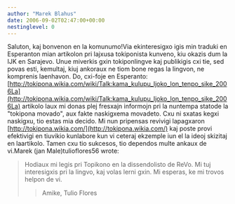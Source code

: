 ```yaml
---
author: "Marek Blahus"
date: 2006-09-02T02:47:00+00:00
nestinglevel: 0
---
```

Saluton, kaj bonvenon en la komunumo!Via ekinteresigxo igis min traduki en Esperanton mian artikolon pri lajxusa tokiponista kunveno, kiu okazis dum la IJK en Sarajevo. Unue miverkis gxin tokiponlingve kaj publikigis cxi tie, sed povas esti, kemultaj, kiuj ankoraux ne tiom bone regas la lingvon, ne komprenis laenhavon. Do, cxi-foje en Esperanto:[http://tokipona.wikia.com/wiki/Talk:kama_kulupu_Ijoko_lon_tenpo_sike_2006La](http://tokipona.wikia.com/wiki/Talk:kama_kulupu_Ijoko_lon_tenpo_sike_2006La) artikolo laux mi donas plej fresxajn informojn pri la nuntempa statode la "tokipona movado", aux fakte naskigxema movadeto. Cxu ni sxatas kegxi naskigxu, tio estas mia decido. Mi nun pripensas revivigi lapagxaron [http://tokipona.wikia.com/](http://tokipona.wikia.com/) kaj poste provi efektivigi en tiuvikio kunlabore kun vi ceteraj ekzemple iun el la ideoj skizitaj en laartikolo. Tamen cxu tio sukcesos, tio dependos multe ankaux de vi.Marek (jan Male)tulioflores56 wrote:

> Hodiaux mi legis pri Topikono en la dissendolisto de ReVo. Mi tuj
> interesigxis pri la lingvo, kaj volas lerni gxin. Mi esperas, ke mi
> trovos helpon de vi.
>> Amike,
> Tulio Flores